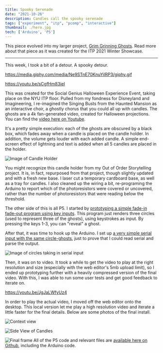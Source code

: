 ```yaml
---
title: Spooky Serenade
date: "2021-10-26"
description: Candles call the spooky serenade
tags: ["experiment", "itp", "pcomp", "interactive"]
thumbnail: ./hero.jpg
tech: ['Arduino', 'P5']
---
```

This piece evolved into my larger project, [Grim Grinning Ghosts](https://www.leiac.me/2022/2022-02-01_Grim-Grinning-Ghosts/).
Read more about that piece as it was created for the ITP 2021 Winter Showcase.

---
This week, I took a bit of a detour. A spooky detour.

https://media.giphy.com/media/Ne9STnE70KnuYilRP3/giphy.gif

https://youtu.be/sCgfHm83ieI  

This was created for the Social Genius Halloween Experience Event, taking place on the NYU ITP floor. Pulled from my fondness for Disneyland and Imagineering, I re-imagined the Singing Busts from the Haunted Mansion as an interactive choir, a ghostly chorus that you could all up with candles. The ghosts are a 4k fan-generated video, created for Halloween projections. You can find the [video here on Youtube](https://youtu.be/HECrCf73Jv8).

It's a pretty simple execution: each of the ghosts are obscured by a black box, which fades away when a candle is placed on the candle holder. In addition, the volume gets louder with each added candle. A simple end-screen effect of lightning and text is added when all 5 candles are placed in the holder.

![Image of Candle Holder](./candle_holder.jpg)

You might recognize this candle holder from my Out of Order Storytelling project. It is, in fact, repurposed from that project, though slightly updated and with a fresh new base. I laser cut a temporary cardboard base, as well as a tray for candles. I also cleaned up the wiring a bit, re-programing the Arduino to report which of the photoresistors were covered or uncovered, rather than the number of photoresistors that were reading below the threshold.

The other side of this is all P5. I started by [prototyping a simple fade-in fade-out program using key inputs](https://editor.p5js.org/leils/sketches/hVpZ-QWi4). This program just renders three circles (used to represent three of the ghosts), using keystrokes as input. By pressing the keys 1-3, you can "reveal" a ghost.

After that, it was time to hook up the Arduino. I set up [a very simple serial input with the same circle-ghosts](https://editor.p5js.org/leils/sketches/xMh3R0dUP), just to prove that I could read serial and parse the output.

![Image of circles taking in serial input](./circles-serial.png)

Then, it was on to video. It took a while to get the video to play at the right resolution and size (especially with the web editor's 5mb upload limit), so I ended up prototyping further with a heavily compressed version of the final video. With this, I was able to run some user tests and get good feedback to iterate on.

https://youtu.be/JgJaLWfyUz4

In order to play the actual video, I moved off the web editor onto the desktop. This local version let me play a high resolution video and iterate a little faster for the final details. Below are some photos of the final install.

![Context view](./context_view.jpg)

![Side View of Candles](./side-view-candles.jpg)

![Final frame](./final-frame.png)
All of the P5 code and relevant files are [available here on Github](https://github.com/leils/grinning-ghosts), including the Arduino code.
